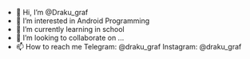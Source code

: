 - 👋 Hi, I’m @Draku_graf
- 👀 I’m interested in Android Programming
- 🌱 I’m currently learning in school
- 💞️ I’m looking to collaborate on ...
- 📫 How to reach me Telegram: @draku_graf    Instagram: @draku_graf

<!---
Drakula15/Drakula15 is a ✨ special ✨ repository because its `README.md` (this file) appears on your GitHub profile.
You can click the Preview link to take a look at your changes.
--->
